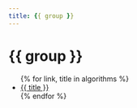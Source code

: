 ```yaml
---
title: {{ group }}
---
```


# {{ group }}

<ul>
{% for link, title in algorithms %}
    <li>
        <a href="{{ link }}">{{ title }}</a>
    </li>
{% endfor %}
<ul>